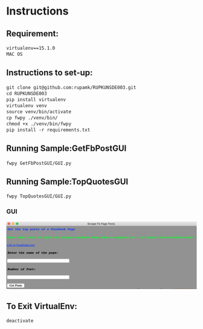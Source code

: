 # Instructions

## Requirement: 
    virtualenv==15.1.0
    MAC OS

## Instructions to set-up:
    git clone git@github.com:rupamk/RUPKUNSDE003.git
    cd RUPKUNSDE003
    pip install virtualenv
    virtualenv venv
    source venv/bin/activate
    cp fwpy ./venv/bin/
    chmod +x ./venv/bin/fwpy
    pip install -r requirements.txt

## Running Sample:GetFbPostGUI

    fwpy GetFbPostGUI/GUI.py 
        
## Running Sample:TopQuotesGUI

    fwpy TopQuotesGUI/GUI.py 
    
    
### GUI
![alt text](https://github.com/rupamk/RUPKUNSDE003/blob/master/GetFbPostGUI/GetFbPostGUI.png)

## To Exit VirtualEnv:

    deactivate


    

